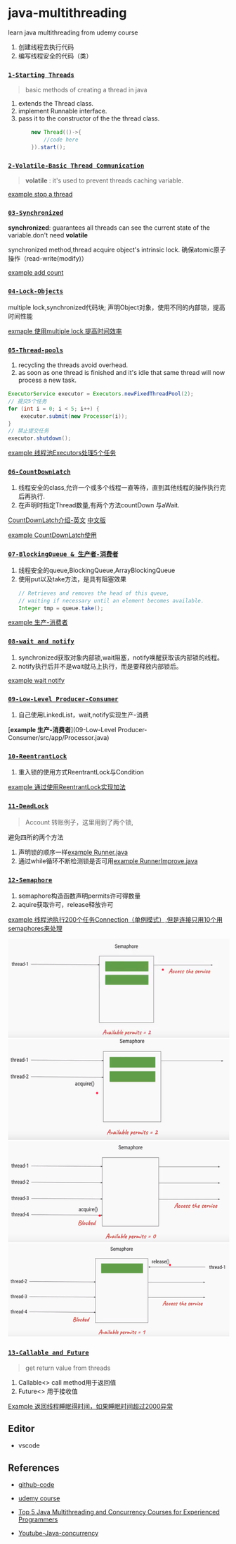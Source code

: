 # java-multithreading
learn java multithreading from udemy course 


1. 创建线程去执行代码
2. 编写线程安全的代码（类）


### [`1-Starting Threads`](./01-Starting-Threading)

> basic methods of creating a thread in java

1. extends the Thread class.
2. implement Runnable interface.
3. pass it to the constructor of the the thread class.
    ```java
        new Thread(()->{
            //code here
        }).start();
    ```


### [`2-Volatile-Basic Thread Communication`](./02-Basic-Thread-Communication)

> **volatile** : it's used to prevent threads caching variable.

[example stop a thread](./02-Basic-Thread-Communication/src/app/VolatileKeyWord.java)




### [`03-Synchronized`]()


**synchronized**: guarantees all threads can see the current state of the variable.don't need **volatile**

synchronized method,thread acquire object's intrinsic lock. 确保atomic原子操作（read-write(modify)）

[example add count](03-Synchronized/src/app/AppSynchronized.java)


### [`04-Lock-Objects`]()


multiple lock,synchronized代码块;
声明Object对象，使用不同的内部锁，提高时间性能

[exmaple 使用multiple lock 提高时间效率](04-Lock-Objects/src/app/Worker.java)



### [`05-Thread-pools`]()

1. recycling the threads avoid overhead.
2. as soon as one thread is finished and it's idle that same thread will now process a new task.

```java
ExecutorService executor = Executors.newFixedThreadPool(2);
// 提交5个任务
for (int i = 0; i < 5; i++) {
    executor.submit(new Processor(i));
}
// 禁止提交任务
executor.shutdown();
```

[example 线程池Executors处理5个任务](05-Thread-Pool/src/app/App.java)




### [`06-CountDownLatch`]()

1. 线程安全的class,允许一个或多个线程一直等待，直到其他线程的操作执行完后再执行.
2. 在声明时指定Thread数量,有两个方法countDown 与aWait.

[CountDownLatch介绍-英文](https://howtodoinjava.com/java/multi-threading/when-to-use-countdownlatch-java-concurrency-example-tutorial/)
[中文版](http://www.importnew.com/15731.html)


[example CountDownLatch使用](06-CountDownLatch/src/app/App.java)






### [`07-BlockingQueue & 生产者-消费者`]()

1. 线程安全的queue,BlockingQueue,ArrayBlockingQueue
2. 使用put以及take方法，是具有阻塞效果
    ```java
    // Retrieves and removes the head of this queue,
    // waiting if necessary until an element becomes available.
    Integer tmp = queue.take();
    ```

[example 生产-消费者](07-BlockingQueue/src/app/App.java)



### [`08-wait and notify`]()

1. synchronized获取对象内部锁,wait阻塞，notify唤醒获取该内部锁的线程。
2. notify执行后并不是wait就马上执行，而是要释放内部锁后。

[example wait notify](08-wait-and-notify/src/app/Processor.java)



### [`09-Low-Level Producer-Consumer`]()


1. 自己使用LinkedList，wait,notify实现生产-消费

[**example 生产-消费者**](09-Low-Level Producer-Consumer/src/app/Processor.java)



### [`10-ReentrantLock`]()

1. 重入锁的使用方式ReentrantLock与Condition

[example 通过使用ReentrantLock实现加法](10-ReentrantLock/src/app/Runner.java)




### [`11-DeadLock`]()

> Account 转账例子，这里用到了两个锁,


避免四所的两个方法

1. 声明锁的顺序一样[example Runner.java](11-DeadLock/src/app/Runner.java)
2. 通过while循环不断检测锁是否可用[example RunnerImprove.java](11-DeadLock/src/app/RunnerImprove.java)




### [`12-Semaphore`]()

1. semaphore构造函数声明permits许可得数量
2. aquire获取许可，release释放许可

[example 线程池执行200个任务Connection（单例模式）,但是连接只用10个用semaphores来处理](12-Semaphore/src/app/Connection.java)


![](imgs/semaphores-1.PNG)
![](imgs/semaphores-2.PNG)
![](imgs/semaphores-3.PNG)
![](imgs/semaphores-4.PNG)








### [`13-Callable and Future`]()

> get return value from threads

1. Callable<> call method用于返回值
2. Future<> 用于接收值


[Example 返回线程睡眠得时间，如果睡眠时间超过2000异常](13-Callable-and-Future/src/app/App.java)




## Editor

- vscode 


## References

- [github-code](https://github.com/Beerkay/JavaMultiThreading/tree/master/JavaMultiThreadingCodes/src)
- [udemy course](https://www.udemy.com/java-multithreading/learn/v4/t/lecture/107238?start=15)
- [Top 5 Java Multithreading and Concurrency Courses for Experienced Programmers](https://javarevisited.blogspot.com/2018/06/top-5-java-multithreading-and-concurrency-courses-experienced-programmers.html)

- [Youtube-Java-concurrency](https://www.youtube.com/playlist?list=PLhfHPmPYPPRk6yMrcbfafFGSbE2EPK_A6)